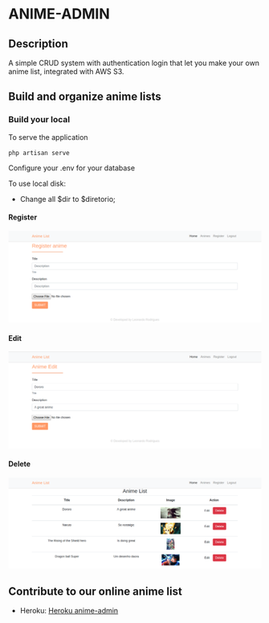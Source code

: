 # ANIME-ADMIN
## Description
A simple CRUD system with authentication login that let you make your own anime list, integrated with AWS S3.

## Build and organize anime lists

### Build your local
To serve the application
~~~~
php artisan serve
~~~~
Configure your .env for your database

To use local disk:
- Change all $dir to $diretorio;

#### Register
![register](public/img/register.png?raw=true)

#### Edit
![edit](public/img/edit.png?raw=true)

#### Delete
![delete](public/img/delete.png?raw=true)



## Contribute to our online anime list
- Heroku:
[Heroku anime-admin](https://anime-admin.herokuapp.com)

